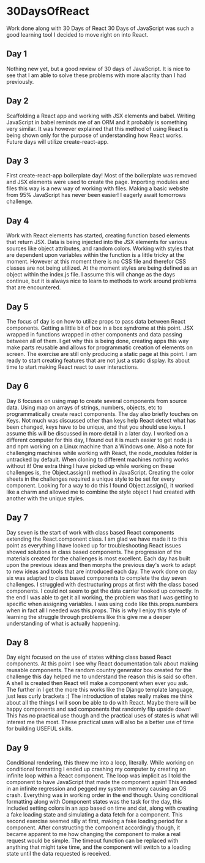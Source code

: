 # 30DaysOfReact
Work done along with 30 Days of React
30 Days of JavaScript was such a good learning tool I decided to move right on into React.

## Day 1
Nothing new yet, but a good review of 30 days of JavaScript. It is nice to see that I am able to solve these problems with more alacrity than I had previously.

## Day 2 
Scaffolding a React app and working with JSX elements and babel. Writing JavaScript in babel reminds me of an ORM and it probably is something very similar. It was however explained that this method of using React is being shown only for the purpose of understanding how React works. Future days will utilize create-react-app.

## Day 3
First create-react-app boilerplate day! Most of the boilerplate was removed and JSX elements were used to create the page. Importing modules and files this way is a new way of working with files. Making a basic website from 95% JavaScript has never been easier! I eagerly await tomorrows challenge.

## Day 4
Work with React elements has started, creating function based elements that return JSX. Data is being injected into the JSX elements for various sources like object attributes, and random colors. Working with styles that are dependent upon variables within the function is a little tricky at the moment. However at this moment there is no CSS file and therefor CSS classes are not being utilized. At the moment styles are being defined as an object within the index.js file. I assume this will change as the days continue, but it is always nice to learn to methods to work around problems that are encountered.

## Day 5
The focus of day is on how to utilize props to pass data between React components. Getting a little bit of box in a box syndrome at this point. JSX wrapped in functions wrapped in other components and data passing between all of them. I get why this is being done, creating apps this way make parts reusable and allows for programmatic creation of elements on screen. The exercise are still only producing a static page at this point. I am ready to start creating features that are not just a static display. Its about time to start making React react to user interactions.

## Day 6
Day 6 focuses on using map to create several components from source data. Using map on arrays of strings, numbers, objects, etc to programmatically create react components. The day also briefly touches on Keys. Not much was discussed other than keys help React detect what has been changed, keys have to be unique, and that you should use keys. I assume this will be discussed in more detail in a later day. I worked on a different computer for this day, I found out it is much easier to get node.js and npm working on a Linux machine than a Windows one. Also a note for challenging machines while working with React, the node_modules folder is untracked by default. When cloning to different machines nothing works without it! One extra thing I have picked up while working on these challenges is, the Object.assign() method in JavaScript. Creating the color sheets in the challenges required a unique style to be set for every component. Looking for a way to do this I found Object.assign(), it worked like a charm and allowed me to combine the style object I had created with another with the unique styles.

## Day 7
Day seven is the start of work with class based React components extending the React.component class. I am glad we have made it to this point as everything I have looked up for troubleshooting React issues showed solutions in class based components. The progression of the materials created for the challenges is most excellent. Each day has built upon the previous ideas and then morphs the previous day's work to adapt to new ideas and tools that are introduced each day. The work done on day six was adapted to class based components to complete the day seven challenges. I struggled with destructuring props at first with the class based components. I could not seem to get the data carrier hooked up correctly. In the end I was able to get it all working, the problem was that I was getting to specific when assigning variables. I was using code like this.props.numbers when in fact all I needed was this.props.  This is why I enjoy this style of learning the struggle through problems like this give me a deeper understanding of what is actually happening. 

## Day 8
Day eight focused on the use of states withing class based React components. At this point I see why React documentation talk about making reusable components. The random country generator box created for the challenge this day helped me to understand the reason this is said so often. A shell is created then React will make a component when ever you ask. The further in I get the more this works like the Django template language, just less curly brackets :) The introduction of states really makes me think about all the things I will soon be able to do with React. Maybe there will be happy components and sad components that randomly flip upside down! This has no practical use though and the practical uses of states is what will interest me the most. These practical uses will also be a better use of time for building USEFUL skills.

## Day 9
Conditional rendering, this threw me into a loop, literally. While working on conditional formatting I ended up crashing my computer by creating an infinite loop within a React component. The loop was implicit as I told the component to have JavaScript that made the component again! This ended in an infinite regression and pegged my system memory causing an OS crash. Everything was in working order in the end though. Using conditional formatting along with Component states was the task for the day, this included setting colors in an app based on time and dat, along with creating a fake loading state and simulating a data fetch for a component. This second exercise seemed silly at first, making a fake loading period for a component. After constructing the component accordingly though, it became apparent to me how changing the component to make a real request would be simple. The timeout function can be replaced with anything that might take time, and the component will switch to a loading state until the data requested is received.